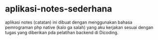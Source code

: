 # aplikasi-notes-sederhana
aplikasi notes (catatan) ini dibuat dengan menggunakan bahasa pemrograman php native (kalo ga salah) yang aku kerjakan sesuai dengan tugas yang diberikan pda pelatihan backend di Dicoding. 
